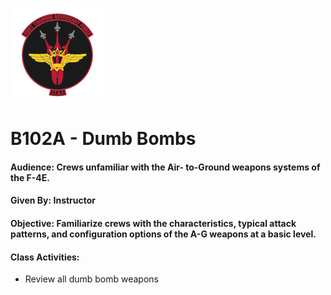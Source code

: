 ![JTAF Logo](../img/Logo.png)

# B102A - Dumb Bombs

#### Audience: Crews unfamiliar with the Air- to-Ground weapons systems of the F-4E.
#### Given By: Instructor
#### Objective: Familiarize crews with the characteristics, typical attack patterns, and configuration options of the A-G weapons at a basic level.

#### Class Activities:

* Review all dumb bomb weapons